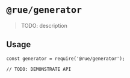 # `@rue/generator`

> TODO: description

## Usage

```
const generator = require('@rue/generator');

// TODO: DEMONSTRATE API
```
